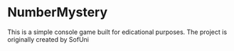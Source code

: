 # NumberMystery
This is a simple console game built for edicational purposes.
The project is originally created by SofUni
